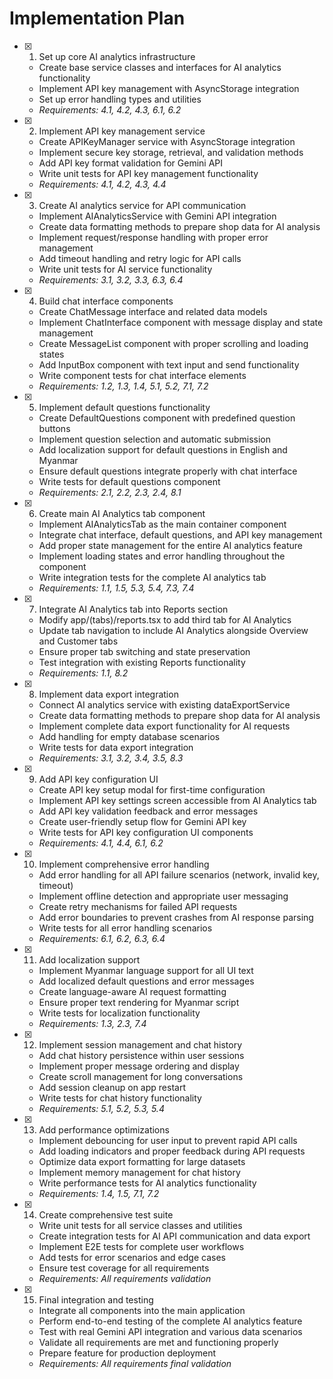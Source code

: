 # Implementation Plan

- [x] 1. Set up core AI analytics infrastructure

  - Create base service classes and interfaces for AI analytics functionality
  - Implement API key management with AsyncStorage integration
  - Set up error handling types and utilities
  - _Requirements: 4.1, 4.2, 4.3, 6.1, 6.2_

- [x] 2. Implement API key management service

  - Create APIKeyManager service with AsyncStorage integration
  - Implement secure key storage, retrieval, and validation methods
  - Add API key format validation for Gemini API
  - Write unit tests for API key management functionality
  - _Requirements: 4.1, 4.2, 4.3, 4.4_

- [x] 3. Create AI analytics service for API communication

  - Implement AIAnalyticsService with Gemini API integration
  - Create data formatting methods to prepare shop data for AI analysis
  - Implement request/response handling with proper error management
  - Add timeout handling and retry logic for API calls
  - Write unit tests for AI service functionality
  - _Requirements: 3.1, 3.2, 3.3, 6.3, 6.4_

- [x] 4. Build chat interface components

  - Create ChatMessage interface and related data models
  - Implement ChatInterface component with message display and state management
  - Create MessageList component with proper scrolling and loading states
  - Add InputBox component with text input and send functionality
  - Write component tests for chat interface elements
  - _Requirements: 1.2, 1.3, 1.4, 5.1, 5.2, 7.1, 7.2_

- [x] 5. Implement default questions functionality

  - Create DefaultQuestions component with predefined question buttons
  - Implement question selection and automatic submission
  - Add localization support for default questions in English and Myanmar
  - Ensure default questions integrate properly with chat interface
  - Write tests for default questions component
  - _Requirements: 2.1, 2.2, 2.3, 2.4, 8.1_

- [x] 6. Create main AI Analytics tab component

  - Implement AIAnalyticsTab as the main container component
  - Integrate chat interface, default questions, and API key management
  - Add proper state management for the entire AI analytics feature
  - Implement loading states and error handling throughout the component
  - Write integration tests for the complete AI analytics tab
  - _Requirements: 1.1, 1.5, 5.3, 5.4, 7.3, 7.4_

- [x] 7. Integrate AI Analytics tab into Reports section

  - Modify app/(tabs)/reports.tsx to add third tab for AI Analytics
  - Update tab navigation to include AI Analytics alongside Overview and Customer tabs
  - Ensure proper tab switching and state preservation
  - Test integration with existing Reports functionality
  - _Requirements: 1.1, 8.2_

- [x] 8. Implement data export integration

  - Connect AI analytics service with existing dataExportService
  - Create data formatting methods to prepare shop data for AI analysis
  - Implement complete data export functionality for AI requests
  - Add handling for empty database scenarios
  - Write tests for data export integration
  - _Requirements: 3.1, 3.2, 3.4, 3.5, 8.3_

- [x] 9. Add API key configuration UI

  - Create API key setup modal for first-time configuration
  - Implement API key settings screen accessible from AI Analytics tab
  - Add API key validation feedback and error messages
  - Create user-friendly setup flow for Gemini API key
  - Write tests for API key configuration UI components
  - _Requirements: 4.1, 4.4, 6.1, 6.2_

- [x] 10. Implement comprehensive error handling

  - Add error handling for all API failure scenarios (network, invalid key, timeout)
  - Implement offline detection and appropriate user messaging
  - Create retry mechanisms for failed API requests
  - Add error boundaries to prevent crashes from AI response parsing
  - Write tests for all error handling scenarios
  - _Requirements: 6.1, 6.2, 6.3, 6.4_

- [x] 11. Add localization support

  - Implement Myanmar language support for all UI text
  - Add localized default questions and error messages
  - Create language-aware AI request formatting
  - Ensure proper text rendering for Myanmar script
  - Write tests for localization functionality
  - _Requirements: 1.3, 2.3, 7.4_

- [x] 12. Implement session management and chat history

  - Add chat history persistence within user sessions
  - Implement proper message ordering and display
  - Create scroll management for long conversations
  - Add session cleanup on app restart
  - Write tests for chat history functionality
  - _Requirements: 5.1, 5.2, 5.3, 5.4_

- [x] 13. Add performance optimizations

  - Implement debouncing for user input to prevent rapid API calls
  - Add loading indicators and proper feedback during API requests
  - Optimize data export formatting for large datasets
  - Implement memory management for chat history
  - Write performance tests for AI analytics functionality
  - _Requirements: 1.4, 1.5, 7.1, 7.2_

- [x] 14. Create comprehensive test suite

  - Write unit tests for all service classes and utilities
  - Create integration tests for AI API communication and data export
  - Implement E2E tests for complete user workflows
  - Add tests for error scenarios and edge cases
  - Ensure test coverage for all requirements
  - _Requirements: All requirements validation_

- [x] 15. Final integration and testing
  - Integrate all components into the main application
  - Perform end-to-end testing of the complete AI analytics feature
  - Test with real Gemini API integration and various data scenarios
  - Validate all requirements are met and functioning properly
  - Prepare feature for production deployment
  - _Requirements: All requirements final validation_
